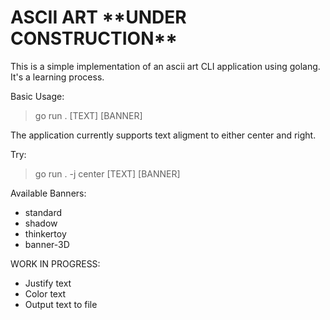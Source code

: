 # ASCII ART \*\*UNDER CONSTRUCTION\*\*

This is a simple implementation of an ascii art CLI application using golang. It's a learning process.

Basic Usage:
> go run . [TEXT] [BANNER]

The application currently supports text aligment to either center and right.

Try:

> go run . -j center [TEXT] [BANNER]


Available Banners:

- standard
- shadow
- thinkertoy
- banner-3D

WORK IN PROGRESS:

+ Justify text
+ Color text
+ Output text to file



